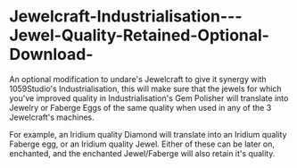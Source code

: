 # Jewelcraft-Industrialisation---Jewel-Quality-Retained-Optional-Download-
An optional modification to undare's Jewelcraft to give it synergy with 1059Studio's Industrialisation, this will make sure that the jewels for which you've improved quality in Industrialisation's Gem Polisher will translate into Jewelry or Faberge Eggs of the same quality when used in any of the 3 Jewelcraft's machines.

For example, an Iridium quality Diamond will translate into an Iridium quality Faberge egg, or an Iridium quality Jewel. Either of these can be later on, enchanted, and the enchanted Jewel/Faberge will also retain it's quality.
